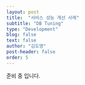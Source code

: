```yaml
---
layout: post
title:  "서비스 성능 개선 사례"
subtitle: "DB Tuning"
type: "Development"
blog: false
text: false
author: "김도영"
post-header: false
order: 5
---
```


준비 중 입니다.
